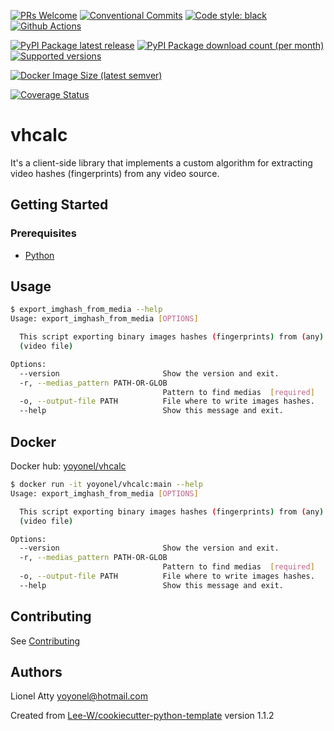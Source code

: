 [![PRs Welcome](https://img.shields.io/badge/PRs-welcome-brightgreen.svg?style=flat-square)](http://makeapullrequest.com)
[![Conventional Commits](https://img.shields.io/badge/Conventional%20Commits-1.0.0-yellow.svg?style=flat-square)](https://conventionalcommits.org)
[![Code style: black](https://img.shields.io/badge/code%20style-black-000000.svg)](https://github.com/psf/black)
[![Github Actions](https://github.com/yoyonel/vhcalc/actions/workflows/python-check.yaml/badge.svg)](https://github.com/yoyonel/vhcalc/wayback-machine-saver/actions/workflows/python-check.yaml)

[![PyPI Package latest release](https://img.shields.io/pypi/v/vhcalc.svg?style=flat-square)](https://pypi.org/project/vhcalc/)
[![PyPI Package download count (per month)](https://img.shields.io/pypi/dm/vhcalc?style=flat-square)](https://pypi.org/project/vhcalc/)
[![Supported versions](https://img.shields.io/pypi/pyversions/vhcalc.svg?style=flat-square)](https://pypi.org/project/vhcalc/)

[![Docker Image Size (latest semver)](https://img.shields.io/docker/image-size/yoyonel/vhcalc?sort=semver)](https://hub.docker.com/r/yoyonel/vhcalc/)

[![Coverage Status](https://coveralls.io/repos/github/yoyonel/vhcalc/badge.svg?branch=main)](https://coveralls.io/github/yoyonel/vhcalc?branch=main)

# vhcalc

It's a client-side library that implements a custom algorithm for extracting video hashes (fingerprints) from any video source.

## Getting Started

### Prerequisites
* [Python](https://www.python.org/downloads/)

## Usage

```sh
$ export_imghash_from_media --help  
Usage: export_imghash_from_media [OPTIONS]

  This script exporting binary images hashes (fingerprints) from (any) media
  (video file)

Options:
  --version                       Show the version and exit.
  -r, --medias_pattern PATH-OR-GLOB
                                  Pattern to find medias  [required]
  -o, --output-file PATH          File where to write images hashes.
  --help                          Show this message and exit.
```


## Docker

Docker hub: [yoyonel/vhcalc](https://hub.docker.com/r/yoyonel/vhcalc/)

```sh
$ docker run -it yoyonel/vhcalc:main --help
Usage: export_imghash_from_media [OPTIONS]

  This script exporting binary images hashes (fingerprints) from (any) media
  (video file)

Options:
  --version                       Show the version and exit.
  -r, --medias_pattern PATH-OR-GLOB
                                  Pattern to find medias  [required]
  -o, --output-file PATH          File where to write images hashes.
  --help                          Show this message and exit.
```

## Contributing
See [Contributing](contributing.md)

## Authors
Lionel Atty <yoyonel@hotmail.com>


Created from [Lee-W/cookiecutter-python-template](https://github.com/Lee-W/cookiecutter-python-template/tree/1.1.2) version 1.1.2
